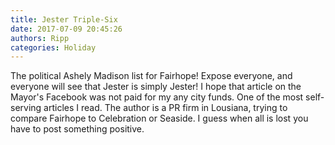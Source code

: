 ```yaml
---
title: Jester Triple-Six
date: 2017-07-09 20:45:26
authors: Ripp
categories: Holiday
---
```


 The political Ashely Madison list for Fairhope! Expose everyone, and everyone will see that Jester is simply Jester! I hope that article on the Mayor's Facebook was not paid for my any city funds. One of the most self-serving articles I read. The author is a PR firm in Lousiana, trying to compare Fairhope to Celebration or Seaside. I guess when all is lost you have to post something positive.
